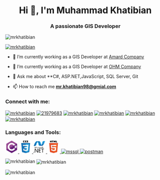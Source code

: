 <h1 align="center">Hi 👋, I'm Muhammad Khatibian</h1>
<h3 align="center">A passionate GIS Developer</h3>

<p align="left"> <img src="https://komarev.com/ghpvc/?username=mrkhatibian&label=Profile%20views&color=0e75b6&style=flat" alt="mrkhatibian" /> </p>

<p align="left"> <a href="https://twitter.com/mrkhatibian" target="blank"><img src="https://img.shields.io/twitter/follow/mrkhatibian?logo=twitter&style=for-the-badge" alt="mrkhatibian" /></a> </p>

- 🔭 I’m currently working as a GIS Developer at [Amard Company](https://www.amardco.com/)
- 🔭 I’m currently working as a GIS Developer at [OHM Company](https://manasmartco.com/)

- 💬 Ask me about **C#, ASP.NET,JavaScript, SQL Server, Git

- 📫 How to reach me **mr.khatibian98@gmial.com**

<h3 align="left">Connect with me:</h3>
<p align="left">
<a href="https://twitter.com/mrkhatibian" target="blank"><img align="center" src="https://raw.githubusercontent.com/rahuldkjain/github-profile-readme-generator/master/src/images/icons/Social/twitter.svg" alt="mrkhatibian" height="30" width="40" /></a>
<a href="https://stackoverflow.com/users/21979683" target="blank"><img align="center" src="https://raw.githubusercontent.com/rahuldkjain/github-profile-readme-generator/master/src/images/icons/Social/stack-overflow.svg" alt="21979683" height="30" width="40" /></a>
<a href="https://fb.com/mrkhatibian" target="blank"><img align="center" src="https://raw.githubusercontent.com/rahuldkjain/github-profile-readme-generator/master/src/images/icons/Social/facebook.svg" alt="mrkhatibian" height="30" width="40" /></a>
<a href="https://instagram.com/mrkhatibian" target="blank"><img align="center" src="https://raw.githubusercontent.com/rahuldkjain/github-profile-readme-generator/master/src/images/icons/Social/instagram.svg" alt="mrkhatibian" height="30" width="40" /></a>
<a href="https://www.youtube.com/c/mrkhatibian" target="blank"><img align="center" src="https://raw.githubusercontent.com/rahuldkjain/github-profile-readme-generator/master/src/images/icons/Social/youtube.svg" alt="mrkhatibian" height="30" width="40" /></a>
<a href="https://www.hackerrank.com/mrkhatibian" target="blank"><img align="center" src="https://raw.githubusercontent.com/rahuldkjain/github-profile-readme-generator/master/src/images/icons/Social/hackerrank.svg" alt="mrkhatibian" height="30" width="40" /></a>
</p>

<h3 align="left">Languages and Tools:</h3>
<p align="left"> <a href="https://www.w3schools.com/cs/" target="_blank" rel="noreferrer"> <img src="https://raw.githubusercontent.com/devicons/devicon/master/icons/csharp/csharp-original.svg" alt="csharp" width="40" height="40"/> </a> <a href="https://www.w3schools.com/css/" target="_blank" rel="noreferrer"> <img src="https://raw.githubusercontent.com/devicons/devicon/master/icons/css3/css3-original-wordmark.svg" alt="css3" width="40" height="40"/> </a> <a href="https://dotnet.microsoft.com/" target="_blank" rel="noreferrer"> <img src="https://raw.githubusercontent.com/devicons/devicon/master/icons/dot-net/dot-net-original-wordmark.svg" alt="dotnet" width="40" height="40"/> </a> <a href="https://www.w3.org/html/" target="_blank" rel="noreferrer"> <img src="https://raw.githubusercontent.com/devicons/devicon/master/icons/html5/html5-original-wordmark.svg" alt="html5" width="40" height="40"/> </a> <a href="https://www.microsoft.com/en-us/sql-server" target="_blank" rel="noreferrer"> <img src="https://www.svgrepo.com/show/303229/microsoft-sql-server-logo.svg" alt="mssql" width="40" height="40"/> </a> <a href="https://postman.com" target="_blank" rel="noreferrer"> <img src="https://www.vectorlogo.zone/logos/getpostman/getpostman-icon.svg" alt="postman" width="40" height="40"/> </a> </p>

<p><img align="left" src="https://github-readme-stats.vercel.app/api/top-langs?username=mrkhatibian&show_icons=true&locale=en&layout=compact" alt="mrkhatibian" /></p>

<p>&nbsp;<img align="center" src="https://github-readme-stats.vercel.app/api?username=mrkhatibian&show_icons=true&locale=en" alt="mrkhatibian" /></p>

<p><img align="center" src="https://github-readme-streak-stats.herokuapp.com/?user=mrkhatibian&" alt="mrkhatibian" /></p>
